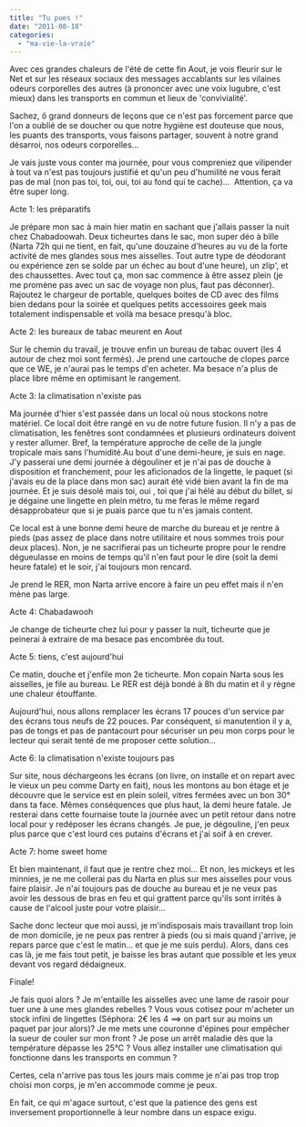 ```yaml
---
title: "Tu pues !"
date: "2011-08-18"
categories: 
  - "ma-vie-la-vraie"
---
```


Avec ces grandes chaleurs de l'été de cette fin Aout, je vois fleurir sur le Net et sur les réseaux sociaux des messages accablants sur les vilaines odeurs corporelles des autres (à prononcer avec une voix lugubre, c'est mieux) dans les transports en commun et lieux de 'convivialité'.

Sachez, ô grand donneurs de leçons que ce n'est pas forcement parce que l'on a oublié de se doucher ou que notre hygiène est douteuse que nous, les puants des transports, vous faisons partager, souvent à notre grand désarroi, nos odeurs corporelles...

Je vais juste vous conter ma journée, pour vous compreniez que vilipender à tout va n'est pas toujours justifié et qu'un peu d'humilité ne vous ferait pas de mal (non pas toi, toi, oui, toi au fond qui te cache)...  Attention, ça va être super long.

Acte 1: les préparatifs

Je prépare mon sac à main hier matin en sachant que j'allais passer la nuit chez Chabadoowah. Deux ticheurtes dans le sac, mon super déo à bille (Narta 72h qui ne tient, en fait, qu'une douzaine d'heures au vu de la forte activité de mes glandes sous mes aisselles. Tout autre type de déodorant ou expérience zen se solde par un échec au bout d'une heure), un zlip', et des chaussettes. Avec tout ça, mon sac commence à être assez plein (je me promène pas avec un sac de voyage non plus, faut pas déconner). Rajoutez le chargeur de portable, quelques boites de CD avec des films bien dedans pour la soirée et quelques petits accessoires geek mais totalement indispensable et voilà ma besace presqu'à bloc.

Acte 2: les bureaux de tabac meurent en Aout

Sur le chemin du travail, je trouve enfin un bureau de tabac ouvert (les 4 autour de chez moi sont fermés). Je prend une cartouche de clopes parce que ce WE, je n'aurai pas le temps d'en acheter. Ma besace n'a plus de place libre même en optimisant le rangement.

Acte 3: la climatisation n'existe pas

Ma journée d'hier s'est passée dans un local où nous stockons notre matériel. Ce local doit être rangé en vu de notre future fusion. Il n'y a pas de climatisation, les fenêtres sont condamnées et plusieurs ordinateurs doivent y rester allumer. Bref, la température approche de celle de la jungle tropicale mais sans l'humidité.Au bout d'une demi-heure, je suis en nage. J'y passerai une demi journée à dégouliner et je n'ai pas de douche à disposition et franchement, pour les aficionados de la lingette, le paquet (si j'avais eu de la place dans mon sac) aurait été vidé bien avant la fin de ma journée. Et je suis désolé mais toi, oui , toi que j'ai hélé au début du billet, si je dégaine une lingette en plein métro, tu me feras le même regard désapprobateur que si je puais parce que tu n'es jamais content.

Ce local est à une bonne demi heure de marche du bureau et je rentre à pieds (pas assez de place dans notre utilitaire et nous sommes trois pour deux places). Non, je ne sacrifierai pas un ticheurte propre pour le rendre dégueulasse en moins de temps qu'il n'en faut pour le dire (soit la demi heure fatale) et le soir, j'ai toujours mon rencard.

Je prend le RER, mon Narta arrive encore à faire un peu effet mais il n'en mène pas large.

Acte 4: Chabadawooh

Je change de ticheurte chez lui pour y passer la nuit, ticheurte que je peinerai à extraire de ma besace pas encombrée du tout.

Acte 5: tiens, c'est aujourd'hui

Ce matin, douche et j'enfile mon 2e ticheurte. Mon copain Narta sous les aisselles, je file au bureau. Le RER est déjà bondé à 8h du matin et il y règne une chaleur étouffante.

Aujourd'hui, nous allons remplacer les écrans 17 pouces d'un service par des écrans tous neufs de 22 pouces. Par conséquent, si manutention il y a, pas de tongs et pas de pantacourt pour sécuriser un peu mon corps pour le lecteur qui serait tenté de me proposer cette solution...

Acte 6: la climatisation n'existe toujours pas

Sur site, nous déchargeons les écrans (on livre, on installe et on repart avec le vieux un peu comme Darty en fait), nous les montons au bon étage et je découvre que le service est en plein soleil, vitres fermées avec un bon 30° dans ta face. Mêmes conséquences que plus haut, la demi heure fatale. Je resterai dans cette fournaise toute la journée avec un petit retour dans notre local pour y redéposer les écrans changés. Je pue, je dégouline, j'en peux plus parce que c'est lourd ces putains d'écrans et j'ai soif à en crever.

Acte 7: home sweet home

Et bien maintenant, il faut que je rentre chez moi... Et non, les mickeys et les minnies, je ne me collerai pas du Narta en plus sur mes aisselles pour vous faire plaisir. Je n'ai toujours pas de douche au bureau et je ne veux pas avoir les dessous de bras en feu et qui grattent parce qu'ils sont irrités à cause de l'alcool juste pour votre plaisir...

Sache donc lecteur que moi aussi, je m'indisposais mais travaillant trop loin de mon domicile, je ne peux pas rentrer à pieds (ou si mais quand j'arrive, je repars parce que c'est le matin... et que je me suis perdu). Alors, dans ces cas là, je me fais tout petit, je baisse les bras autant que possible et les yeux devant vos regard dédaigneux.

Finale!

Je fais quoi alors ? Je m'entaille les aisselles avec une lame de rasoir pour tuer une à une mes glandes rebelles ? Vous vous cotisez pour m'acheter un stock infini de lingettes (Séphora: 2€ les 4 ==> on part sur au moins un paquet par jour alors)? Je me mets une couronne d'épines pour empêcher la sueur de couler sur mon front ? Je pose un arrêt maladie dès que la température dépasse les 25°C ? Vous allez installer une climatisation qui fonctionne dans les transports en commun ?

Certes, cela n'arrive pas tous les jours mais comme je n'ai pas trop trop choisi mon corps, je m'en accommode comme je peux.

En fait, ce qui m'agace surtout, c'est que la patience des gens est inversement proportionnelle à leur nombre dans un espace exigu.
